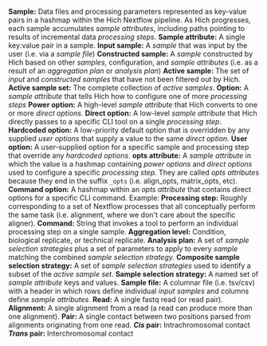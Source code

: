 **Sample:** Data files and processing parameters represented as key-value pairs in a hashmap within the Hich Nextflow pipeline. As Hich progresses, each sample accumulates *sample attributes*, including paths pointing to results of incremental data *processing steps*.
**Sample attribute:** A single key:value pair in a sample.
**Input sample:** A *sample* that was input by the user (i.e. via a *sample file*)
**Constructed sample:** A *sample* constructed by Hich based on other *samples*, configuration, and *sample attributes* (i.e. as a result of an *aggregation plan* or *analysis plan*)
**Active sample:** The set of *input* and *constructed samples* that have not been filtered out by Hich.
**Active sample set:** The complete collection of *active samples*.
**Option:** A *sample attribute* that tells Hich how to configure one of more *processing steps*
**Power option:** A high-level *sample attribute* that Hich converts to one or more *direct options.*
**Direct option:** A low-level *sample attribute* that Hich directly passes to a specific CLI tool on a single *processing step*.
**Hardcoded option:** A low-priority default option that is overridden by any supplied *user options* that supply a value to the same *direct option.*
**User option:** A user-supplied option for a specific sample and processing step that override any *hardcoded options*.
**opts attribute:** A *sample attribute* in which the value is a hashmap containing *power options* and *direct options* used to configure a specific *processing step.* They are called *opts attributes* because they end in the suffix `_opts` (i.e. align_opts, matrix_opts, etc).
**Command option:** A hashmap within an *opts attribute* that contains direct options for a specific CLI command. Example: 
**Processing step:** Roughly corresponding to a set of Nextflow processes that all conceptually perform the same task (i.e. alignment, where we don't care about the specific aligner).
**Command:** String that invokes a tool to perform an individual processing step on a single sample.
**Aggregation level:** Condition, biological replicate, or technical replicate.
**Analysis plan:** A set of *sample selection strategies* plus a set of parameters to apply to every *sample* matching the combined *sample selection strategy.*
**Composite sample selection strategy:** A set of *sample selection strategies* used to identify a subset of the *active sample set*.
**Sample selection strategy:** A named set of *sample attribute* keys and values.
**Sample file:** A columnar file (i.e. tsv/csv) with a header in which rows define individual *input samples* and columns define *sample attributes*.
**Read:** A single fastq read (or read pair).
**Alignment:** A single alignment from a read (a read can produce more than one alignment).
**Pair:** A single contact between two positions parsed from alignments originating from one read.
***Cis* pair:** Intrachromosomal contact
***Trans* pair:** Interchromosomal contact

